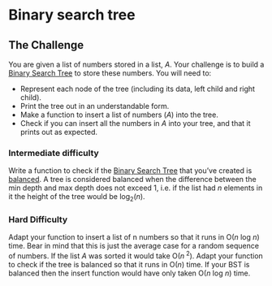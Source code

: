 
# Binary search tree


## The Challenge


You are given a list of numbers stored in a list, *A*. Your challenge is to build a [Binary Search Tree](https://en.wikipedia.org/wiki/Binary_search_tree) to store these numbers. You will need to:

- Represent each node of the tree (including its data, left child and right child).
- Print the tree out in an understandable form.
- Make a function to insert a list of numbers (*A*) into the tree.
- Check if you can insert all the numbers in *A* into your tree, and that it prints out as expected.

### Intermediate difficulty

Write a function to check if the [Binary Search Tree](https://en.wikipedia.org/wiki/Binary_search_tree) that you’ve created is [balanced](https://en.wikipedia.org/wiki/Binary_search_tree#Balanced_binary_search_trees).  A tree is considered balanced when the difference between the min depth and max depth does not exceed 1, i.e. if the list had *n* elements in it the height of the tree would be log<sub>2</sub>(*n*).


### Hard Difficulty


  Adapt your function to insert a list of n numbers so that it runs in O(*n* log *n*) time. Bear in mind that this is just the average case for a random sequence of numbers. If the list *A* was sorted it would take O(*n*<sup> 2</sup>). Adapt your function to check if the tree is balanced so that it runs in O(*n*) time. If your BST is balanced then the insert function would have only taken O(*n* log *n*) time.